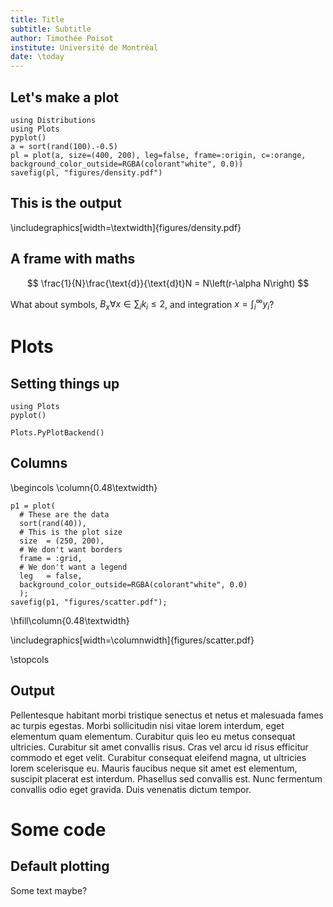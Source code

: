 ```yaml
---
title: Title
subtitle: Subtitle
author: Timothée Poisot
institute: Université de Montréal
date: \today
---
```


## Let's make a plot

~~~~{.julia}
using Distributions
using Plots
pyplot()
a = sort(rand(100).-0.5)
pl = plot(a, size=(400, 200), leg=false, frame=:origin, c=:orange, background_color_outside=RGBA(colorant"white", 0.0))
savefig(pl, "figures/density.pdf")
~~~~~~~~~~~~~





## This is the output

\includegraphics[width=\textwidth]{figures/density.pdf}

## A frame with maths

$$
\frac{1}{N}\frac{\text{d}}{\text{d}t}N = N\left(r-\alpha N\right)
$$

What about symbols, $B_x \forall x \in \sum_i k_i \leq 2$, and integration $x = \int_i^\infty y_i$?

# Plots

## Setting things up

~~~~{.julia}
using Plots
pyplot()
~~~~~~~~~~~~~


~~~~
Plots.PyPlotBackend()
~~~~





## Columns

\begincols
\column{0.48\textwidth}

~~~~{.julia}
p1 = plot(
  # These are the data
  sort(rand(40)),
  # This is the plot size
  size  = (250, 200),
  # We don't want borders
  frame = :grid,
  # We don't want a legend
  leg   = false,
  background_color_outside=RGBA(colorant"white", 0.0)
  );
savefig(p1, "figures/scatter.pdf");
~~~~~~~~~~~~~





\hfill\column{0.48\textwidth}

\includegraphics[width=\columnwidth]{figures/scatter.pdf}

\stopcols

## Output

Pellentesque habitant morbi tristique senectus et netus et malesuada fames ac
turpis egestas. Morbi sollicitudin nisi vitae lorem interdum, eget elementum
quam elementum. Curabitur quis leo eu metus consequat ultricies. Curabitur sit
amet convallis risus. Cras vel arcu id risus efficitur commodo et eget velit.
Curabitur consequat eleifend magna, ut ultricies lorem scelerisque eu. Mauris
faucibus neque sit amet est elementum, suscipit placerat est interdum. Phasellus
sed convallis est. Nunc fermentum convallis odio eget gravida. Duis venenatis
dictum tempor.

# Some code

## Default plotting

Some text maybe?
